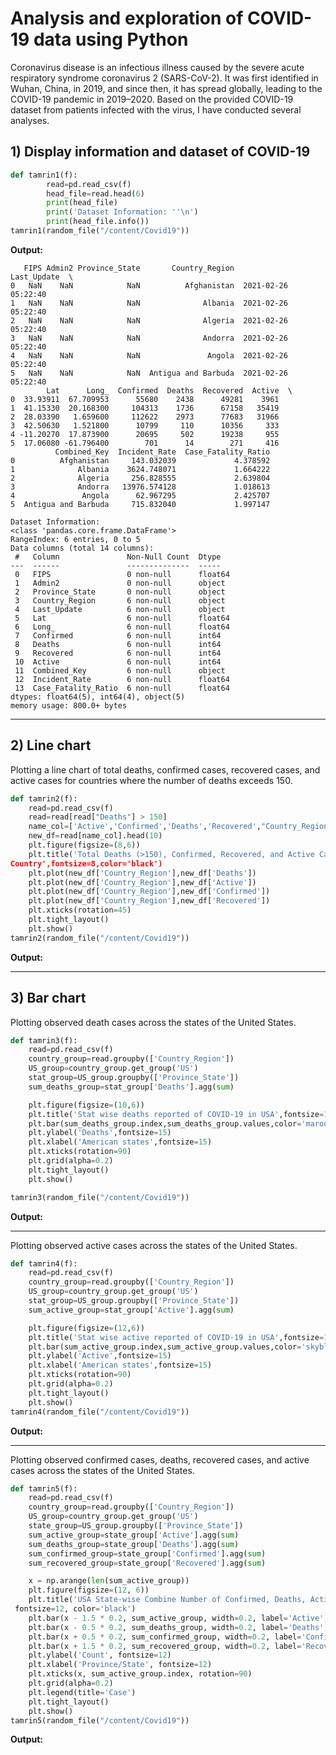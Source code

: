 # Analysis and exploration of COVID-19 data using Python

Coronavirus disease is an infectious illness caused by the severe acute respiratory syndrome coronavirus 2 (SARS-CoV-2). It was first identified in Wuhan, China, in 2019, and since then, it has spread globally, leading to the COVID-19 pandemic in 2019–2020. Based on the provided COVID-19 dataset from patients infected with the virus, I have conducted several analyses.

## 1) Display information and dataset of COVID-19

```python
def tamrin1(f):
        read=pd.read_csv(f)
        head_file=read.head(6)
        print(head_file)
        print('Dataset Information: ''\n')
        print(head_file.info())
tamrin1(random_file("/content/Covid19"))
```

**Output:**

```text
   FIPS Admin2 Province_State       Country_Region          Last_Update  \
0   NaN    NaN            NaN          Afghanistan  2021-02-26 05:22:40   
1   NaN    NaN            NaN              Albania  2021-02-26 05:22:40   
2   NaN    NaN            NaN              Algeria  2021-02-26 05:22:40   
3   NaN    NaN            NaN              Andorra  2021-02-26 05:22:40   
4   NaN    NaN            NaN               Angola  2021-02-26 05:22:40   
5   NaN    NaN            NaN  Antigua and Barbuda  2021-02-26 05:22:40   
        Lat      Long_  Confirmed  Deaths  Recovered  Active  \
0  33.93911  67.709953      55680    2438      49281    3961   
1  41.15330  20.168300     104313    1736      67158   35419   
2  28.03390   1.659600     112622    2973      77683   31966   
3  42.50630   1.521800      10799     110      10356     333   
4 -11.20270  17.873900      20695     502      19238     955   
5  17.06080 -61.796400        701      14        271     416   
          Combined_Key  Incident_Rate  Case_Fatality_Ratio  
0          Afghanistan     143.032039             4.378592  
1              Albania    3624.748071             1.664222  
2              Algeria     256.828555             2.639804  
3              Andorra   13976.574128             1.018613  
4               Angola      62.967295             2.425707  
5  Antigua and Barbuda     715.832040             1.997147  
```
```text
Dataset Information: 
<class 'pandas.core.frame.DataFrame'>
RangeIndex: 6 entries, 0 to 5
Data columns (total 14 columns):
 #   Column               Non-Null Count  Dtype  
---  ------               --------------  -----  
 0   FIPS                 0 non-null      float64
 1   Admin2               0 non-null      object 
 2   Province_State       0 non-null      object 
 3   Country_Region       6 non-null      object 
 4   Last_Update          6 non-null      object 
 5   Lat                  6 non-null      float64
 6   Long_                6 non-null      float64
 7   Confirmed            6 non-null      int64  
 8   Deaths               6 non-null      int64  
 9   Recovered            6 non-null      int64  
 10  Active               6 non-null      int64  
 11  Combined_Key         6 non-null      object 
 12  Incident_Rate        6 non-null      float64
 13  Case_Fatality_Ratio  6 non-null      float64
dtypes: float64(5), int64(4), object(5)
memory usage: 800.0+ bytes
```
---

## 2) Line chart

Plotting a line chart of total deaths, confirmed cases, recovered cases, and active cases for countries where the number of deaths exceeds 150.

```python
def tamrin2(f):
    read=pd.read_csv(f)
    read=read[read["Deaths"] > 150]
    name_col=['Active','Confirmed','Deaths','Recovered',"Country_Region"]
    new_df=read[name_col].head(10)
    plt.figure(figsize=(8,6))
    plt.title('Total Deaths (>150), Confirmed, Recovered, and Active Cases by
Country',fontsize=8,color='black')
    plt.plot(new_df['Country_Region'],new_df['Deaths'])
    plt.plot(new_df['Country_Region'],new_df['Active'])
    plt.plot(new_df['Country_Region'],new_df['Confirmed'])
    plt.plot(new_df['Country_Region'],new_df['Recovered'])
    plt.xticks(rotation=45)
    plt.tight_layout()
    plt.show()
tamrin2(random_file("/content/Covid19"))
```
**Output:**



---

## 3) Bar chart

Plotting observed death cases across the states of the United States.

```python
def tamrin3(f):
    read=pd.read_csv(f)
    country_group=read.groupby(['Country_Region'])
    US_group=country_group.get_group('US')
    stat_group=US_group.groupby(['Province_State'])
    sum_deaths_group=stat_group['Deaths'].agg(sum)

    plt.figure(figsize=(10,6))
    plt.title('Stat wise deaths reported of COVID-19 in USA',fontsize=15,color='black')
    plt.bar(sum_deaths_group.index,sum_deaths_group.values,color='maroon',width=0.8)
    plt.ylabel('Deaths',fontsize=15)
    plt.xlabel('American states',fontsize=15)
    plt.xticks(rotation=90)
    plt.grid(alpha=0.2)
    plt.tight_layout()
    plt.show()

tamrin3(random_file("/content/Covid19"))
```

**Output:**



---

Plotting observed active cases across the states of the United States.

```python
def tamrin4(f):
    read=pd.read_csv(f)
    country_group=read.groupby(['Country_Region'])
    US_group=country_group.get_group('US')
    stat_group=US_group.groupby(['Province_State'])
    sum_active_group=stat_group['Active'].agg(sum)

    plt.figure(figsize=(12,6))
    plt.title('Stat wise active reported of COVID-19 in USA',fontsize=15,color='black')
    plt.bar(sum_active_group.index,sum_active_group.values,color='skyblue',width=0.8)
    plt.ylabel('Active',fontsize=15)
    plt.xlabel('American states',fontsize=15)
    plt.xticks(rotation=90)
    plt.grid(alpha=0.2)
    plt.tight_layout()
    plt.show()
tamrin4(random_file("/content/Covid19"))
```
**Output:**


---

Plotting observed confirmed cases, deaths, recovered cases, and active cases across the states of the United States.

```python
def tamrin5(f):
    read=pd.read_csv(f)
    country_group=read.groupby(['Country_Region'])
    US_group=country_group.get_group('US')
    state_group=US_group.groupby(['Province_State'])
    sum_active_group=state_group['Active'].agg(sum)
    sum_deaths_group=state_group['Deaths'].agg(sum)
    sum_confirmed_group=state_group['Confirmed'].agg(sum)
    sum_recovered_group=state_group['Recovered'].agg(sum)

    x = np.arange(len(sum_active_group))
    plt.figure(figsize=(12, 6))
    plt.title('USA State-wise Combine Number of Confirmed, Deaths, Active, Recovered',
 fontsize=12, color='black')
    plt.bar(x - 1.5 * 0.2, sum_active_group, width=0.2, label='Active', color='yellow')
    plt.bar(x - 0.5 * 0.2, sum_deaths_group, width=0.2, label='Deaths', color='maroon')
    plt.bar(x + 0.5 * 0.2, sum_confirmed_group, width=0.2, label='Confirmed', color='blue')
    plt.bar(x + 1.5 * 0.2, sum_recovered_group, width=0.2, label='Recovered', color='green')
    plt.ylabel('Count', fontsize=12)
    plt.xlabel('Province/State', fontsize=12)
    plt.xticks(x, sum_active_group.index, rotation=90)
    plt.grid(alpha=0.2)
    plt.legend(title='Case')
    plt.tight_layout()
    plt.show()
tamrin5(random_file("/content/Covid19"))
```
**Output:**
